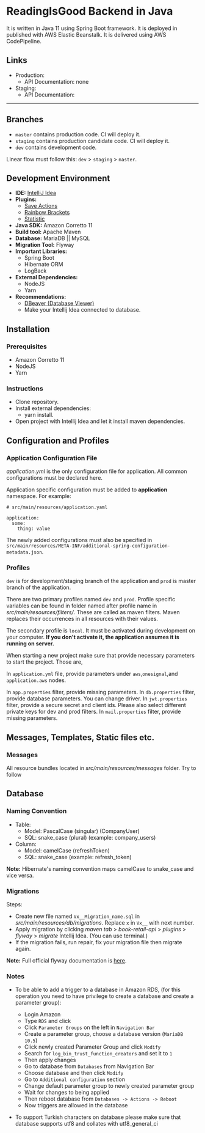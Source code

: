 # ReadingIsGood Backend in Java

It is written in Java 11 using Spring Boot framework. It is deployed in published with AWS Elastic Beanstalk. It is
delivered using AWS CodePipeline.

## Links

- Production:
    - API Documentation: none
- Staging:
    - API Documentation: 

<hr />

## Branches

- `master` contains production code. CI will deploy it.
- `staging` contains production candidate code. CI will deploy it.
- `dev` contains development code.

Linear flow must follow this: `dev` > `staging` > `master`.

## Development Environment

- **IDE:** [IntelliJ Idea](https://www.jetbrains.com/idea/)
- **Plugins:**
    - [Save Actions](https://plugins.jetbrains.com/plugin/7642-save-actions)
    - [Rainbow Brackets](https://plugins.jetbrains.com/plugin/10080-rainbow-brackets)
    - [Statistic](https://plugins.jetbrains.com/plugin/4509-statistic)
- **Java SDK:** Amazon Corretto 11
- **Build tool:** Apache Maven
- **Database:** MariaDB || MySQL
- **Migration Tool:** Flyway
- **Important Libraries:**
    - Spring Boot
    - Hibernate ORM
    - LogBack
- **External Dependencies:**
    - NodeJS
    - Yarn
- **Recommendations:**
    - [DBeaver (Database Viewer)](https://dbeaver.io/)
    - Make your Intellij Idea connected to database.

## Installation

### Prerequisites

- Amazon Corretto 11
- NodeJS
- Yarn

### Instructions

- Clone repository.
- Install external dependencies:
    - yarn install.
- Open project with Intellij Idea and let it install maven dependencies.

## Configuration and Profiles

### Application Configuration File

*application.yml* is the only configuration file for application. All common configurations must be declared here.

Application specific configuration must be added to **application** namespace. For example:

    # src/main/resources/application.yaml

    application:
      some:
        thing: value

The newly added configurations must also be specified
in `src/main/resources/META-INF/additional-spring-configuration-metadata.json`.

### Profiles

`dev` is for development/staging branch of the application and `prod` is master branch of the application.

There are two primary profiles named `dev` and `prod`. Profile specific variables can be found in folder named after
profile name in _src/main/resources/filters/_. These are called as maven filters. Maven replaces their occurrences in
all resources with their values.

The secondary profile is `local`. It must be activated during development on your computer.
**If you don't activate it, the application assumes it is running on server.**

When starting a new project make sure that provide necessary parameters to start the project. Those are,

In `application.yml` file, provide parameters under `aws`,`onesignal`,and `application.aws` nodes.

In `app.properties` filter, provide missing parameters.
In `db.properties` filter, provide database parameters. You can change driver.
In `jwt.properties` filter, provide a secure secret and client ids. Please also select different private keys for dev and prod filters.
In `mail.properties` filter, provide missing parameters.

## Messages, Templates, Static files etc.

### Messages

All resource bundles located in _src/main/resources/messages_ folder. Try to follow

## Database

### Naming Convention

- Table:
    - Model: PascalCase (singular) (CompanyUser)
    - SQL:  snake_case (plural) (example: company_users)
- Column:
    - Model: camelCase (refreshToken)
    - SQL:  snake_case (example: refresh_token)

**Note:** Hibernate's naming convention maps camelCase to snake_case and vice versa.

### Migrations

Steps:

- Create new file named `Vx__Migration_name.sql` in _src/main/resources/db/migrations_. Replace `x` in `Vx__` with next
  number.
- Apply migration by clicking *maven tab* > *book-retail-api* > *plugins* > *flyway* > *migrate* Intellij Idea. (You can
  use terminal.)
- If the migration fails, run repair, fix your migration file then migrate again.

**Note:** Full official flyway documentation is [here](https://flywaydb.org/documentation/concepts/migrations).

### Notes

- To be able to add a trigger to a database in Amazon RDS, (for this operation you need to have privilege to create a
  database and create a parameter group):
    - Login Amazon
    - Type `RDS` and click
    - Click `Parameter Groups` on the left in `Navigation Bar`
    - Create a parameter group, choose a database version (`MariaDB 10.5`)
    - Click newly created Parameter Group and click `Modify`
    - Search for `log_bin_trust_function_creators` and set it to `1`
    - Then apply changes
    - Go to database from `Databases` from Navigation Bar
    - Choose database and then click `Modify`
    - Go to `Additional configuration` section
    - Change default parameter group to newly created parameter group
    - Wait for changes to being applied
    - Then reboot database from `Databases -> Actions -> Reboot`
    - Now triggers are allowed in the database

- To support Turkish characters on database please make sure that database supports utf8 and collates with
  utf8_general_ci